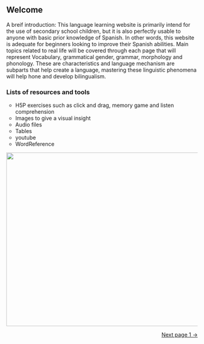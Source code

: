 <h2>Welcome</h2>

<p>A breif introduction: This language learning website is primarily intend for the use of secondary school children, but it is also perfectly usable to anyone with basic prior knowledge of Spanish. In other words, this website is adequate for beginners looking to improve their Spanish abilities. Main topics related to real life will be covered through each page that will represent Vocabulary, grammatical gender, grammar, morphology and phonology. These are characteristics and language mechanism are subparts that help create a language, mastering these linguistic phenomena will help hone and develop bilingualism.</p>

<h3>Lists of resources and tools</h3>

<ul style="list-style-type:circle">
  <li>H5P exercises such as click and drag, memory game and listen comprehension</li>
  <li>Images to give a visual insight</li>
  <li>Audio files</li>
  <li>Tables</li>
  <li>youtube</li>
  <li>WordReference</li>
</ul>  

<img style="-webkit-user-select: none;cursor: zoom-in;" src="https://washingtonlee.apsva.us/wp-content/uploads/sites/38/2017/08/bienvenidos-pic-with-flags_orig.jpeg" width="813" height="457">                                                                                                                       

<p>
<a style="float:right;" href="Vocabulary.html">Next page 1 &#8594; </a>
</p>
<div style="clear:both;">  </div>
